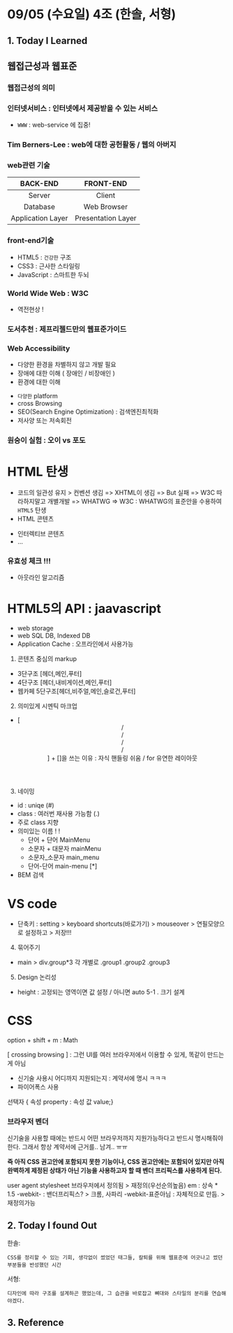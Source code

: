 # 09/05 (수요일) 4조 (한솔, 서형)

## 1. Today I Learned

## 웹접근성과 웹표준

### 웹접근성의 의미
### 인터넷서비스 : 인터넷에서 제공받을 수 있는 서비스
- `WWW` : web-service 에 집중!
### Tim Berners-Lee : web에 대한 공헌활동 / 웹의 아버지
### web관련 기술
|BACK-END | FRONT-END |
|:-----------:|:----------:|
| Server | Client | 
| Database | Web Browser |
| Application Layer | Presentation Layer |

### front-end기술
- HTML5 : `건강한` 구조
- CSS3 : 근사한 스타일링
- JavaScript : 스마트한 두뇌
### World Wide Web : W3C   
- 역전현상 ! 
### 도서추천 : 제프리젤드만의 웹표준가이드
### Web Accessibility
- 다양한 환경을 차별하지 않고 개발 필요
- 장애에 대한 이해 ( 장애인 / 비장애인 )
- 환경에 대한 이해 
 + `다양한` platform
 + cross Browsing
 + SEO(Search Engine Optimization) : 검색엔진최적화
 + 저사양 또는 저속회전
### 원숭이 실험 : 오이 vs 포도 


# HTML 탄생
- 코드의 일관성 유지 > 컨벤션 생김 => XHTML이 생김 => But 실패 => W3C 따라하지말고 개별개발 => WHATWG => W3C : WHATWG의 표준안을 수용하여 `HTML5` 탄생 
- HTML 콘텐츠
 + 인터렉티브 콘텐츠
 + ...
### 유효성 체크 !!!
- 아웃라인 알고리즘

# HTML5의 API : jaavascript
- web storage
- web SQL DB, Indexed DB
- Application Cache : 오프라인에서 사용가능


1. 콘텐츠 중심의 markup
- 3단구조 [헤더,메인,푸터]
- 4단구조 [헤더,내비게이션,메인,푸터]
- 웹카페 5단구조[헤더,비주얼,메인,슬로건,푸터]

2. 의미있게 시멘틱 마크업
- <div> [ <header> / <div> / <main> / <article> / <footer> ]
    + <div.container> []을 쓰는 이유 : 자식 핸들링 쉬움 / for 유연한 레이아웃 

3. 네이밍
- id : uniqe (#)
- class : 여러번 재사용 가능함 (.)
- 주로 class 지향
- 의미있는 이름 ! !
    + 단어 + 단어 MainMenu
    + 소문자 + 대문자 mainMenu
    + 소문자_소문자 main_menu
    + 단어-단어 main-menu [*]
- BEM 검색 

# VS code
- 단축키 : setting > keyboard shortcuts(바로가기) > mouseover > 연필모양으로 설정하고 > 저장!!! 

4. 묶어주기
- main > div.group*3 각 개별로 .group1 .group2 .group3  

5. Design 논리성
- height : 고정되는 영역이면 값 설정 / 아니면 auto
5-1 . 크기 설계
   

# CSS

option + shift + m : Math

[ crossing browsing ] : 그런 UI를 여러 브라우저에서 이용할 수 있게, 똑같이 만드는게 아님

- 신기술 사용시 어디까지 지원되는지 : 계약서에 명시 ㅋㅋㅋ
- 파이어폭스 사용

선택자 { 속성 property : 속성 값 value;}

### 브라우저 벤더

신기술을 사용할 때에는 반드시 어떤 브라우저까지 지원가능하다고 반드시 명시해줘야 한다.
그래서 항상 계약서에 근거를.. 남겨.. ㅠㅠ  

**즉 아직 CSS 권고안에 포함되지 못한 기능이나, CSS 권고안에는 포함되어 있지만 아직 완벽하게 제정된 상태가 아닌 기능을 사용하고자 할 때 벤더 프리픽스를 사용하게 된다.**  


user agent stylesheet 브라우저에서 정의됨 > 재정의(우선순의높음)
em : 상속 * 1.5
-webkit- : 밴더프리픽스? > 크롬, 사파리
-webkit-표준아님 : 자체적으로 만듬. > 재정의가능

## 2. Today I found Out

한솔:
```
CSS를 정리할 수 있는 기회, 생각없이 썼었던 태그들, 칼퇴를 위해 웹표준에 어긋나고 썼던 부분들을 반성했던 시간
```

서형:
```
디자인에 따라 구조를 설계하곤 했었는데, 그 습관을 바로잡고 뼈대와 스타일의 분리를 연습해야겠다.
```

## 3. Reference 
